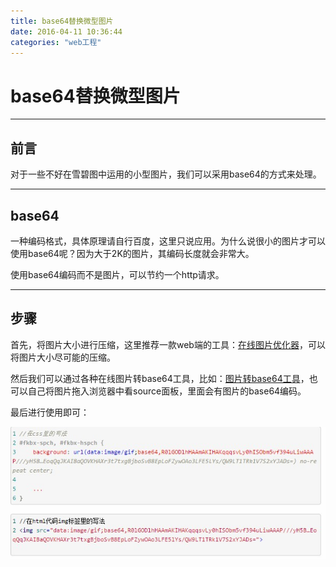 ```yaml
---
title: base64替换微型图片
date: 2016-04-11 10:36:44
categories: "web工程"
---
```

# **base64替换微型图片**

---

## **前言**

对于一些不好在雪碧图中运用的小型图片，我们可以采用base64的方式来处理。

---

## **base64**

一种编码格式，具体原理请自行百度，这里只说应用。为什么说很小的图片才可以使用base64呢？因为大于2K的图片，其编码长度就会非常大。

使用base64编码而不是图片，可以节约一个http请求。

---

## **步骤**

首先，将图片大小进行压缩，这里推荐一款web端的工具：[在线图片优化器](http://optimizilla.com/zh/ "")，可以将图片大小尽可能的压缩。

然后我们可以通过各种在线图片转base64工具，比如：[图片转base64工具](http://imgbase64.duoshitong.com/ "")，也可以自己将图片拖入浏览器中看source面板，里面会有图片的base64编码。

最后进行使用即可：

![images](base64替换微型图片/20160411001.jpg)


